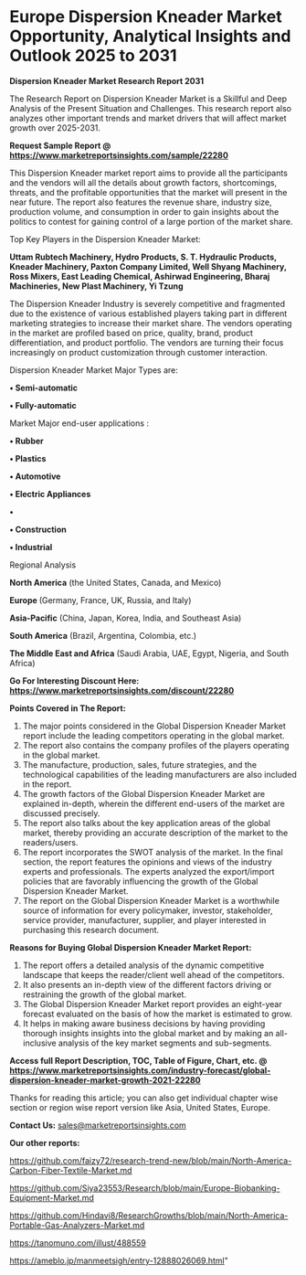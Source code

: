 # Europe Dispersion Kneader Market Opportunity, Analytical Insights and Outlook 2025 to 2031

<strong>Dispersion Kneader Market Research Report 2031</strong>

The Research Report on Dispersion Kneader Market is a Skillful and Deep Analysis of the Present Situation and Challenges. This research report also analyzes other important trends and market drivers that will affect market growth over 2025-2031.

<strong>Request Sample Report @ <a href=https://www.marketreportsinsights.com/sample/22280>https://www.marketreportsinsights.com/sample/22280</a></strong>

This Dispersion Kneader market report aims to provide all the participants and the vendors will all the details about growth factors, shortcomings, threats, and the profitable opportunities that the market will present in the near future. The report also features the revenue share, industry size, production volume, and consumption in order to gain insights about the politics to contest for gaining control of a large portion of the market share.

Top Key Players in the Dispersion Kneader Market:

<strong>Uttam Rubtech Machinery, Hydro Products, S. T. Hydraulic Products, Kneader Machinery, Paxton Company Limited, Well Shyang Machinery, Ross Mixers, East Leading Chemical, Ashirwad Engineering, Bharaj Machineries, New Plast Machinery, Yi Tzung</strong>

The Dispersion Kneader Industry is severely competitive and fragmented due to the existence of various established players taking part in different marketing strategies to increase their market share. The vendors operating in the market are profiled based on price, quality, brand, product differentiation, and product portfolio. The vendors are turning their focus increasingly on product customization through customer interaction.

Dispersion Kneader Market Major Types are:

<strong>• Semi-automatic

• Fully-automatic</strong>

Market Major end-user applications :

<strong>• Rubber

• Plastics

• Automotive

• Electric Appliances

• 

• Construction

• Industrial</strong>

Regional Analysis

</u><strong><b>North America</b></strong> (the United States, Canada, and Mexico)

<strong><b>Europe </b></strong>(Germany, France, UK, Russia, and Italy)

<strong><b>Asia-Pacific</b></strong> (China, Japan, Korea, India, and Southeast Asia)

<strong><b>South America</b></strong> (Brazil, Argentina, Colombia, etc.)

<strong><b>The Middle East and Africa</b></strong> (Saudi Arabia, UAE, Egypt, Nigeria, and South Africa)

<strong>Go For Interesting Discount Here: <a href=https://www.marketreportsinsights.com/discount/22280>https://www.marketreportsinsights.com/discount/22280</a></strong>

<strong>Points Covered in The Report:</strong>
<ol>
  <li>The major points considered in the Global Dispersion Kneader Market report include the leading competitors operating in the global market.</li>
  <li>The report also contains the company profiles of the players operating in the global market.</li>
  <li>The manufacture, production, sales, future strategies, and the technological capabilities of the leading manufacturers are also included in the report.</li>
  <li>The growth factors of the Global Dispersion Kneader Market are explained in-depth, wherein the different end-users of the market are discussed precisely.</li>
  <li>The report also talks about the key application areas of the global market, thereby providing an accurate description of the market to the readers/users.</li>
  <li>The report incorporates the SWOT analysis of the market. In the final section, the report features the opinions and views of the industry experts and professionals. The experts analyzed the export/import policies that are favorably influencing the growth of the Global Dispersion Kneader Market.</li>
  <li>The report on the Global Dispersion Kneader Market is a worthwhile source of information for every policymaker, investor, stakeholder, service provider, manufacturer, supplier, and player interested in purchasing this research document.</li>
</ol>
<strong>Reasons for Buying Global Dispersion Kneader Market Report:</strong>

<ol>
  <li>The report offers a detailed analysis of the dynamic competitive landscape that keeps the reader/client well ahead of the competitors.</li>
  <li>It also presents an in-depth view of the different factors driving or restraining the growth of the global market.</li>
  <li>The Global Dispersion Kneader Market report provides an eight-year forecast evaluated on the basis of how the market is estimated to grow.</li>
  <li>It helps in making aware business decisions by having providing thorough insights insights into the global market and by making an all-inclusive analysis of the key market segments and sub-segments.</li>
</ol>
<strong>Access full Report Description, TOC, Table of Figure, Chart, etc. @ <a href=https://www.marketreportsinsights.com/industry-forecast/global-dispersion-kneader-market-growth-2021-22280>https://www.marketreportsinsights.com/industry-forecast/global-dispersion-kneader-market-growth-2021-22280</a></strong>


Thanks for reading this article; you can also get individual chapter wise section or region wise report version like Asia, United States, Europe.

<strong>Contact Us:</strong>
sales@marketreportsinsights.com

<strong>Our other reports:</strong>

<a href=https://github.com/faizy72/research-trend-new/blob/main/North-America-Carbon-Fiber-Textile-Market.md>https://github.com/faizy72/research-trend-new/blob/main/North-America-Carbon-Fiber-Textile-Market.md</a>

<a href=https://github.com/Siya23553/Research/blob/main/Europe-Biobanking-Equipment-Market.md>https://github.com/Siya23553/Research/blob/main/Europe-Biobanking-Equipment-Market.md</a>

<a href=https://github.com/Hindavi8/ResearchGrowths/blob/main/North-America-Portable-Gas-Analyzers-Market.md>https://github.com/Hindavi8/ResearchGrowths/blob/main/North-America-Portable-Gas-Analyzers-Market.md</a>

<a href=https://tanomuno.com/illust/488559>https://tanomuno.com/illust/488559</a>

<a href=https://ameblo.jp/manmeetsigh/entry-12888026069.html>https://ameblo.jp/manmeetsigh/entry-12888026069.html</a>"
